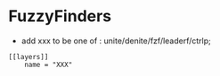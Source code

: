 # FuzzyFinders

* add xxx to be one of : unite/denite/fzf/leaderf/ctrlp;

```
[[layers]]
    name = "XXX"
```

